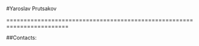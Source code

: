 #Yaroslav Prutsakov


========================================================================

##Contacts: